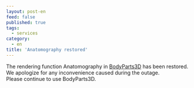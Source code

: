 ```yaml
---
layout: post-en
feed: false
published: true
tags:
  - services
category:
  - en
title: 'Anatomography restored'
---
```

The rendering function Anatomography in [BodyParts3D](https://lifesciencedb.jp/bp3d/)  has been restored.<br /> 
We apologize for any inconvenience caused during the outage.<br /> 
Please continue to use BodyParts3D.<br /> 
